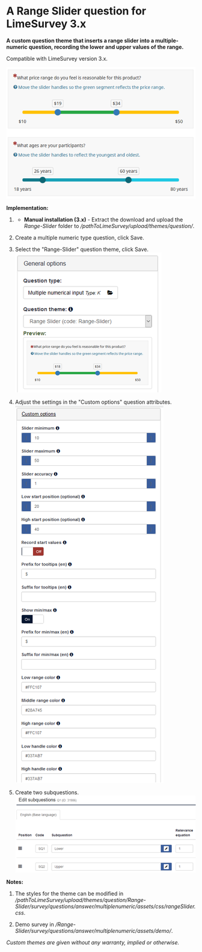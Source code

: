 # A Range Slider question for LimeSurvey 3.x
**A custom question theme that inserts a range slider into a multiple-numeric question, recording the lower and upper values of the range.**

Compatible with LimeSurvey version 3.x.

![Image Range Slider 1](/Range-Slider/survey/questions/answer/multiplenumeric/assets/images/rs_1.png)

**Implementation:**

1) - **Manual installation (3.x)** - Extract the download and upload the *Range-Slider* folder to */pathToLimeSurvey/upload/themes/question/*. 

2) Create a multiple numeric type question, click Save. 

2) Select the "Range-Slider" question theme, click Save.  
![Image Range Slider 2](/Range-Slider/survey/questions/answer/multiplenumeric/assets/images/rs_2.png)

3) Adjust the settings in the "Custom options" question attributes.   
![Image Range Slider 3](/Range-Slider/survey/questions/answer/multiplenumeric/assets/images/rs_3.png)

4) Create two subquestions.  
![Image Range Slider 4](/Range-Slider/survey/questions/answer/multiplenumeric/assets/images/rs_4.png)

**Notes:**

1) The styles for the theme can be modified in */pathToLimeSurvey/upload/themes/question/Range-Slider/survey/questions/answer/multiplenumeric/assets/css/rangeSlider.css*.

2) Demo survey in */Range-Slider/survey/questions/answer/multiplenumeric/assets/demo/*.
    
    
*Custom themes are given without any warranty, implied or otherwise.*
